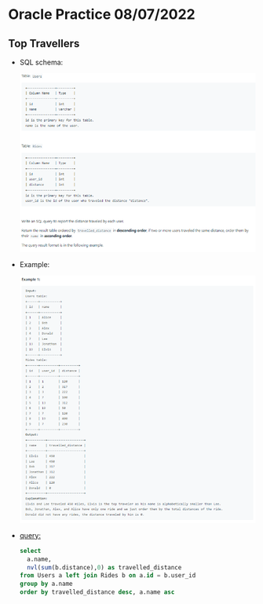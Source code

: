 # Oracle Practice 08/07/2022

## Top Travellers

- SQL schema:

  ![top_travellers_sql_schema](../img_sql_schema/7/8_top_travellers_sql_schema.png)

- Example:

  ![top_travellers](../img_example/7/8_top_travellers.png)

- <ins>query:</ins>
  ```sql
  select
    a.name,
    nvl(sum(b.distance),0) as travelled_distance
  from Users a left join Rides b on a.id = b.user_id
  group by a.name
  order by travelled_distance desc, a.name asc
  ```
